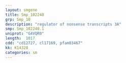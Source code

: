 ```yaml
---
layout: smgene
title: Smp_102240
grp: Smp_10
description: "regulator of nonsense transcripts 3A"
smp: Smp_102240.1
uniprot: "G4VQR0"
length:  1017
cdd: "cd12727, cl17169, pfam03467"
kk: K14328
categories: sm
---
```

